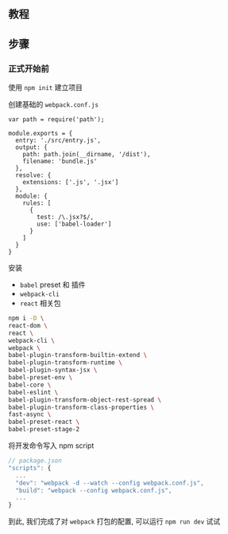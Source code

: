## 教程

## 步骤

### 正式开始前

使用 `npm init` 建立项目

创建基础的 `webpack.conf.js`
```
var path = require('path');

module.exports = {
  entry: './src/entry.js',
  output: {
    path: path.join(__dirname, '/dist'),
    filename: 'bundle.js'
  },
  resolve: {
    extensions: ['.js', '.jsx']
  },
  module: {
    rules: [
      {
        test: /\.jsx?$/,
        use: ['babel-loader']
      }
    ]
  }
}
```

安装
- `babel` preset 和 插件
- `webpack-cli`
- `react` 相关包

```bash
npm i -D \
react-dom \
react \
webpack-cli \
webpack \
babel-plugin-transform-builtin-extend \
babel-plugin-transform-runtime \
babel-plugin-syntax-jsx \
babel-preset-env \
babel-core \
babel-eslint \
babel-plugin-transform-object-rest-spread \
babel-plugin-transform-class-properties \
fast-async \
babel-preset-react \
babel-preset-stage-2
```

将开发命令写入 npm script

```javascript
// package.json
"scripts": {
  ...
  "dev": "webpack -d --watch --config webpack.conf.js",
  "build": "webpack --config webpack.conf.js",
  ...
}
```

到此, 我们完成了对 `webpack` 打包的配置, 可以运行 `npm run dev` 试试
